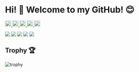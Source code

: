 # Hi! :wave: Welcome to my GitHub! 😊

<p align="left">
  <a href="https://github.com/Kei-dev-1213">
    <img height="20" src="https://komarev.com/ghpvc/?username=Kei-dev-1213" />
  </a>
  <a href="https://github.com/Kei-dev-1213">
    <img height="20" src="https://img.shields.io/github/followers/Kei-dev-1213?label=follow&logo=github&style=flat" />
  </a>
  <a href="http://qiita.com/Kei-dev-1213">
    <img height="20" src="https://qiita-badge.apiapi.app/s/Kei-dev-1213/posts.svg" />
  </a>
  <a href="http://qiita.com/Kei-dev-1213">
    <img height="20" src="https://qiita-badge.apiapi.app/s/Kei-dev-1213/contributions.svg" />
  </a>
  <a href="https://zenn.dev/Kei-dev-1213">
    <img height="20" src="https://badgen.org/img/zenn/Kei-dev-1213/articles?style=plastic" />
  </a>
</p>

    
![](http://github-profile-summary-cards.vercel.app/api/cards/profile-details?username=Kei-dev-1213&theme=gruvbox)
![](http://github-profile-summary-cards.vercel.app/api/cards/repos-per-language?username=Kei-dev-1213&theme=gruvbox)
![](http://github-profile-summary-cards.vercel.app/api/cards/most-commit-language?username=Kei-dev-1213&theme=gruvbox)
![](http://github-profile-summary-cards.vercel.app/api/cards/stats?username=Kei-dev-1213&theme=gruvbox)
![](http://github-profile-summary-cards.vercel.app/api/cards/productive-time?username=Kei-dev-1213&theme=gruvbox&utcOffset=9)

## Trophy :trophy:
![trophy](https://github-profile-trophy.vercel.app/?username=Kei-dev-1213&theme=gruvbox)
